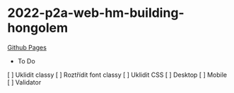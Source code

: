 ﻿# 2022-p2a-web-hm-building-hongolem
 [Github Pages](https://pslib-cz.github.io/2022-p2a-web-hm-building-hongolem/)

* To Do

[ ] Uklidit classy
[ ] Roztřídit font classy
[ ] Uklidit CSS
[ ] Desktop
[ ] Mobile
[ ] Validator